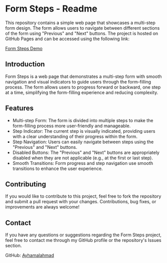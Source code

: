 # Form Steps - Readme

This repository contains a simple web page that showcases a multi-step form design. The form allows users to navigate between different sections of the form using "Previous" and "Next" buttons. The project is hosted on GitHub Pages and can be accessed using the following link:

[Form Steps Demo](https://ayhamalahmad.github.io/form-steps/)


## Introduction

Form Steps is a web page that demonstrates a multi-step form with smooth navigation and visual indicators to guide users through the form-filling process. The form allows users to progress forward or backward, one step at a time, simplifying the form-filling experience and reducing complexity.

## Features

- Multi-step Form: The form is divided into multiple steps to make the form-filling process more user-friendly and manageable.
- Step Indicator: The current step is visually indicated, providing users with a clear understanding of their progress within the form.
- Step Navigation: Users can easily navigate between steps using the "Previous" and "Next" buttons.
- Disabled Buttons: The "Previous" and "Next" buttons are appropriately disabled when they are not applicable (e.g., at the first or last step).
- Smooth Transitions: Form progress and step navigation use smooth transitions to enhance the user experience.



## Contributing

If you would like to contribute to this project, feel free to fork the repository and submit a pull request with your changes. Contributions, bug fixes, or improvements are always welcome!

## Contact

If you have any questions or suggestions regarding the Form Steps project, feel free to contact me through my GitHub profile or the repository's Issues section.

GitHub: [Ayhamalahmad](https://github.com/Ayhamalahmad)


